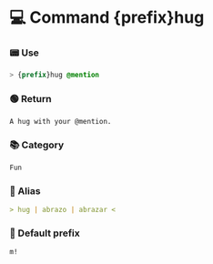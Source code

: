 # 💻 Command {prefix}hug

### 📟 Use
```css
> {prefix}hug @mention
```

### 🟢 Return
```md
A hug with your @mention.
```

### 📚 Category
```md
Fun
```

### 📜 Alias
```md
> hug | abrazo | abrazar <
```

### 🤖 Default prefix
```css
m!
```